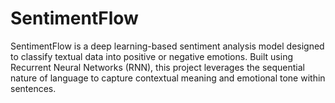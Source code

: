 # SentimentFlow
SentimentFlow is a deep learning-based sentiment analysis model designed to classify textual data into positive or negative emotions. Built using Recurrent Neural Networks (RNN), this project leverages the sequential nature of language to capture contextual meaning and emotional tone within sentences.
